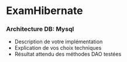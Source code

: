 # ExamHibernate

### Architecture DB: Mysql

-   Description de votre implémentation
-   Explication de vos choix techniques
-   Résultat attendu des méthodes DAO testées
